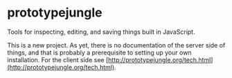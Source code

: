 prototypejungle
===============

Tools for inspecting, editing, and saving things built in JavaScript.


This is a new project. As yet, there is no documentation of the server side of things, and that is probably a 
prerequisite to setting up your own installation.  For the client side see [http://prototypejungle.org/tech.html](http://prototypejungle.org/tech.html).

